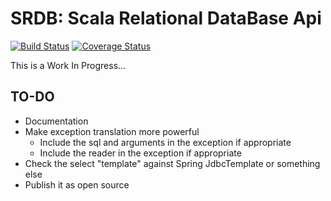 # SRDB: Scala Relational DataBase Api

[![Build Status](https://travis-ci.org/agilogy/srdb-core.svg?branch=master)](https://travis-ci.org/agilogy/srdb-core)
[![Coverage Status](https://coveralls.io/repos/agilogy/srdb-core/badge.svg)](https://coveralls.io/r/agilogy/srdb-core)

This is a Work In Progress...

## TO-DO
- Documentation
- Make exception translation more powerful
    - Include the sql and arguments in the exception if appropriate
    - Include the reader in the exception if appropriate
- Check the select "template" against Spring JdbcTemplate or something else
- Publish it as open source